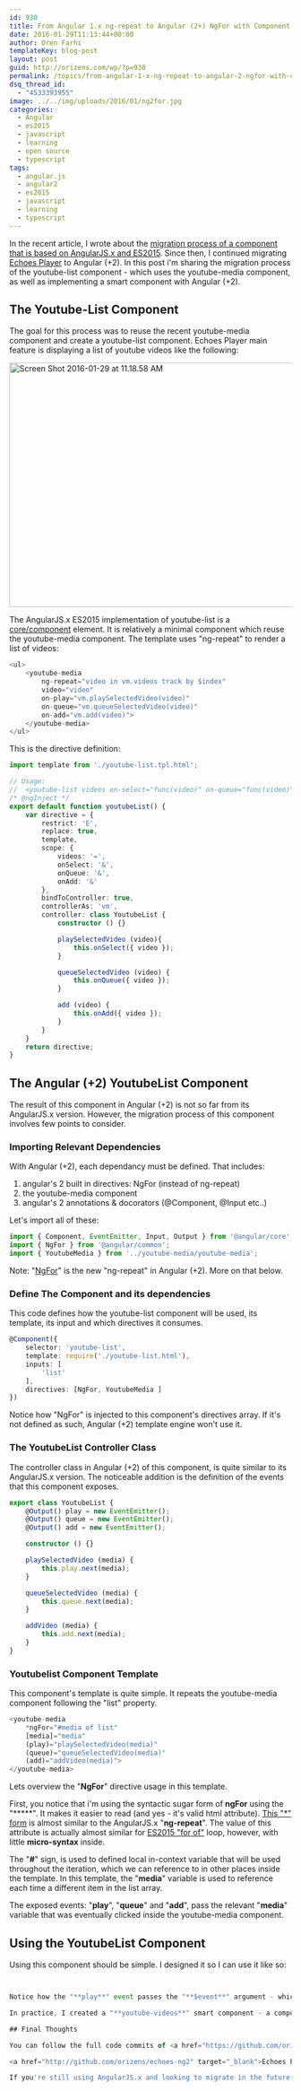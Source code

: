 ```yaml
---
id: 930
title: From Angular 1.x ng-repeat to Angular (2+) NgFor with Component
date: 2016-01-29T11:13:44+00:00
author: Oren Farhi 
templateKey: blog-post
layout: post
guid: http://orizens.com/wp/?p=930
permalink: /topics/from-angular-1-x-ng-repeat-to-angular-2-ngfor-with-component/
dsq_thread_id:
  - "4533393955"
image: ../../img/uploads/2016/01/ng2for.jpg
categories:
  - Angular
  - es2015
  - javascript
  - learning
  - open source
  - typescript
tags:
  - angular.js
  - angular2
  - es2015
  - javascript
  - learning
  - typescript
---
```

In the recent article, I wrote about the <a href="http://orizens.com/wp/topics/migrating-a-component-to-angular-2-from-angular-1-x-es2015/" target="_blank">migration process of a component that is based on AngularJS.x and ES2015</a>. Since then, I continued migrating <a href="http://echotu.be" target="_blank">Echoes Player</a> to Angular (+2). In this post i'm sharing the migration process of the youtube-list component - which uses the youtube-media component, as well as implementing a smart component with Angular (+2).<!--more-->

## The Youtube-List Component

The goal for this process was to reuse the recent youtube-media component and create a youtube-list component. Echoes Player main feature is displaying a list of youtube videos like the following:

<img class="size-large wp-image-931 alignnone" src=".../../img/uploads/2016/01/Screen-Shot-2016-01-29-at-11.18.58-AM-1024x640.png" alt="Screen Shot 2016-01-29 at 11.18.58 AM" width="697" height="436" srcset=".../../img/uploads/2016/01/Screen-Shot-2016-01-29-at-11.18.58-AM-1024x640.png 1024w, .../../img/uploads/2016/01/Screen-Shot-2016-01-29-at-11.18.58-AM-300x188.png 300w, .../../img/uploads/2016/01/Screen-Shot-2016-01-29-at-11.18.58-AM-768x480.png 768w" sizes="(max-width: 697px) 100vw, 697px" />

The AngularJS.x ES2015 implementation of youtube-list is a <a href="https://github.com/orizens/angular-es2015-styleguide#srccorecomponents" target="_blank">core/component</a> element. It is relatively a minimal component which reuse the youtube-media component. The template uses "ng-repeat" to render a list of videos:

```typescript
<ul>
	<youtube-media 
		ng-repeat="video in vm.videos track by $index"
		video="video"
		on-play="vm.playSelectedVideo(video)"
		on-queue="vm.queueSelectedVideo(video)"
		on-add="vm.add(video)">
	</youtube-media>
</ul>
```

This is the directive definition:

```typescript
import template from './youtube-list.tpl.html';

// Usage:
//	<youtube-list videos on-select="func(video)" on-queue="func(video)"></youtube-list>
/* @ngInject */
export default function youtubeList() {
	var directive = {
		restrict: 'E',
		replace: true,
		template,
		scope: {
			videos: '=',
			onSelect: '&',
			onQueue: '&',
			onAdd: '&'
		},
		bindToController: true,
		controllerAs: 'vm',
		controller: class YoutubeList {
			constructor () {}

			playSelectedVideo (video){
				this.onSelect({ video });
			}

			queueSelectedVideo (video) {
				this.onQueue({ video });
			}

			add (video) {
				this.onAdd({ video });
			}
		}
	}
	return directive;
}
```

## The Angular (+2) YoutubeList Component

The result of this component in Angular (+2) is not so far from its AngularJS.x version. However, the migration process of this component involves few points to consider.

### Importing Relevant Dependencies

With Angular (+2), each dependancy must be defined. That includes:

  1. angular's 2 built in directives: NgFor (instead of ng-repeat)
  2. the youtube-media component
  3. angular's 2 annotations & docorators (@Component, @Input etc..)

Let's import all of these:

```typescript
import { Component, EventEmitter, Input, Output } from '@angular/core';
import { NgFor } from '@angular/common';
import { YoutubeMedia } from '../youtube-media/youtube-media';
```

Note: "<a href="https://angular.io/docs/ts/latest/api/common/NgFor-directive.html" target="_blank">NgFor</a>" is the new "ng-repeat" in Angular (+2). More on that below.

### Define The Component and its dependencies

This code defines how the youtube-list component will be used, its template, its input and which directives it consumes.

```typescript
@Component({
	selector: 'youtube-list',
	template: require('./youtube-list.html'),
	inputs: [
		'list'
	],
	directives: [NgFor, YoutubeMedia ]
})
```

Notice how "NgFor" is injected to this component's directives array. If it's not defined as such, Angular (+2) template engine won't use it.

### The YoutubeList Controller Class

The controller class in Angular (+2) of this component, is quite similar to its AngularJS.x version. The noticeable addition is the definition of the events that this component exposes.

```typescript
export class YoutubeList {
	@Output() play = new EventEmitter();
	@Output() queue = new EventEmitter();
	@Output() add = new EventEmitter();

	constructor () {}

	playSelectedVideo (media) {
		this.play.next(media);
	}

	queueSelectedVideo (media) {
		this.queue.next(media);
	}

	addVideo (media) {
		this.add.next(media);
	}
}
```

### Youtubelist Component Template

This component's template is quite simple. It repeats the youtube-media component following the "list" property.

```typescript
<youtube-media
	*ngFor="#media of list"
	[media]="media"
	(play)="playSelectedVideo(media)"
	(queue)="queueSelectedVideo(media)"
	(add)="addVideo(media)">
</youtube-media>
```

Lets overview the "**NgFor**" directive usage in this template.

First, you notice that i'm using the syntactic sugar form of **ngFor** using the "*****". It makes it easier to read (and yes - it's valid html attribute). <a href="https://angular.io/docs/ts/latest/guide/template-syntax.html#!#star-template" target="_blank">This "*" form</a> is almost similar to the AngularJS.x "**ng-repeat**". The value of this attribute is actually almost similar for <a href="http://devdocs.io/javascript/statements/for...of" target="_blank">ES2015 "for of"</a> loop, however, with little **micro-syntax** inside.

The "**#**" sign, is used to defined local in-context variable that will be used throughout the iteration, which we can reference to in other places inside the template. In this template, the "**media**" variable is used to reference each time a different item in the list array.

The exposed events: "**play**", "**queue**" and "**add**", pass the relevant "**media**" variable that was eventually clicked inside the youtube-media component.

## Using the YoutubeList Component

Using this component should be simple. I designed it so I can use it like so:

```typescript


Notice how the "**play**" event passes the "**$event**" argument - which will eventually be the selected media. This is a very important point to realise. In contrary to the "**ngFor**", there's is no reference in this context to a "**video**" property, but rather only to "**videos**" array. Referencing "**media**" here won't work (as we've probably did in AngularJS.x).

In practice, I created a "**youtube-videos**" smart component - a component that is rendered without any attributes, and it is attached to a certain route (currently the index route). This component initiates an http request call to youtube's api and upon response, saves the result in a "**videos**" property.

## Final Thoughts

You can follow the full code commits of <a href="https://github.com/orizens/echoes-ng2/issues/4" target="_blank">youtube-list commits in github</a>.

<a href="http://github.com/orizens/echoes-ng2" target="_blank">Echoes Player with ng2</a> is an open source project that you can follow, fork and overview at github.

If you're still using AngularJS.x and looking to migrate in the future to Angular (+2), I encourage you to start writing <a href="https://github.com/orizens/angular-es2015-styleguide" target="_blank">AngularJS.x with ES2015 and following a style guide</a>. You can overview the <a href="https://github.com/orizens/echoes/tree/es2015" target="_blank">ES2015 branch of Echoes</a> (at production <a href="http://echotu.be" target="_blank">http://echotu.be</a>) to see it in action.